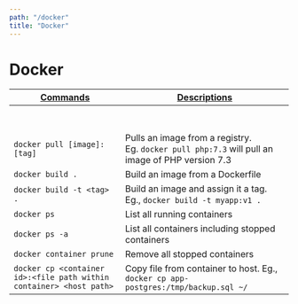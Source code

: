 ```yaml
---
path: "/docker"
title: "Docker"
---
```


# Docker

| <ins>Commands</ins> | <ins>Descriptions</ins> |
| --- | --- |
| <br /><br /> |
| `docker pull [image]:[tag]` | Pulls an image from a registry. <br />Eg. `docker pull php:7.3` will pull an image of PHP version 7.3 |
| `docker build .` | Build an image from a Dockerfile |
| `docker build -t <tag> .` | Build an image and assign it a tag. Eg., `docker build -t myapp:v1 .` |
| `docker ps` | List all running containers |
| `docker ps -a` | List all containers including stopped containers |
| `docker container prune` | Remove all stopped containers |
| `docker cp <container id>:<file path within container> <host path>` | Copy file from container to host. Eg., `docker cp app-postgres:/tmp/backup.sql ~/` |

